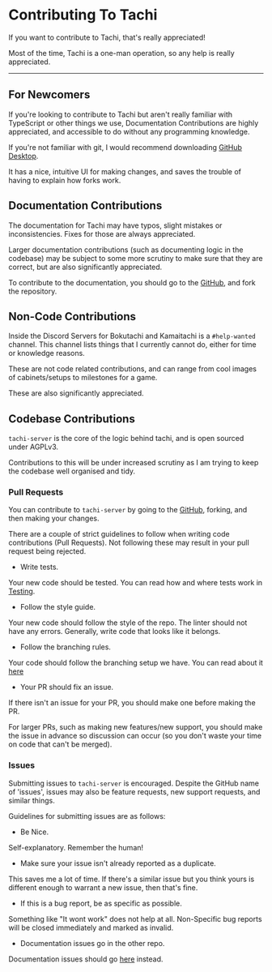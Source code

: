# Contributing To Tachi

If you want to contribute to Tachi, that's really appreciated!

Most of the time, Tachi is a one-man operation, so
any help is really appreciated.

*****

## For Newcomers

If you're looking to contribute to Tachi but aren't
really familiar with TypeScript or other things
we use, Documentation Contributions are highly
appreciated, and accessible to do without any
programming knowledge.

If you're not familiar with git, I would recommend
downloading [GitHub Desktop](https://desktop.github.com/).

It has a nice, intuitive UI for making changes, and
saves the trouble of having to explain how forks work.

## Documentation Contributions

The documentation for Tachi may have typos, slight mistakes
or inconsistencies. Fixes for those are always appreciated.

Larger documentation contributions (such as documenting
logic in the codebase) may be subject to some more scrutiny
to make sure that they are correct, but are also significantly appreciated.

To contribute to the documentation, you should go to
the [GitHub](https://github.com/zkldi/tachi-docs), and
fork the repository.

## Non-Code Contributions

Inside the Discord Servers for Bokutachi and Kamaitachi is
a `#help-wanted` channel. This channel lists things that I
currently cannot do, either for time or knowledge reasons.

These are not code related contributions, and can range from
cool images of cabinets/setups to milestones for a game.

These are also significantly appreciated.

## Codebase Contributions

`tachi-server` is the core of the logic behind tachi, and
is open sourced under AGPLv3.

Contributions to this will be under increased scrutiny as
I am trying to keep the codebase well organised and tidy.

### Pull Requests

You can contribute to `tachi-server` by going to the
[GitHub](https://github.com/zkldi/tachi-server), forking,
and then making your changes.

There are a couple of strict guidelines to follow when
writing code contributions (Pull Requests). Not following these may
result in your pull request being rejected.

- Write tests.

Your new code should be tested. You can read how and where
tests work in [Testing](./infrastructure/testing).

- Follow the style guide.

Your new code should follow the style of the repo. The linter
should not have any errors. Generally, write code that
looks like it belongs.

- Follow the branching rules.

Your code should follow the branching setup we have.
You can read about it [here](./infrastructure/branches)

- Your PR should fix an issue.

If there isn't an issue for your PR, you should make one
before making the PR.

For larger PRs, such as making new features/new support,
you should make the issue in advance so discussion can
occur (so you don't waste your time on code that can't
be merged).

### Issues

Submitting issues to `tachi-server` is encouraged. Despite
the GitHub name of 'issues', issues may also be feature
requests, new support requests, and similar things.

Guidelines for submitting issues are as follows:

- Be Nice.

Self-explanatory. Remember the human!

- Make sure your issue isn't already reported as a duplicate.

This saves me a lot of time. If there's a similar issue
but you think yours is different enough to warrant a new
issue, then that's fine.

- If this is a bug report, be as specific as possible.

Something like "It wont work" does not help at all.
Non-Specific bug reports will be closed immediately and marked as invalid.

- Documentation issues go in the other repo.

Documentation issues should go [here](https://github.com/zkldi/tachi-docs) instead.

